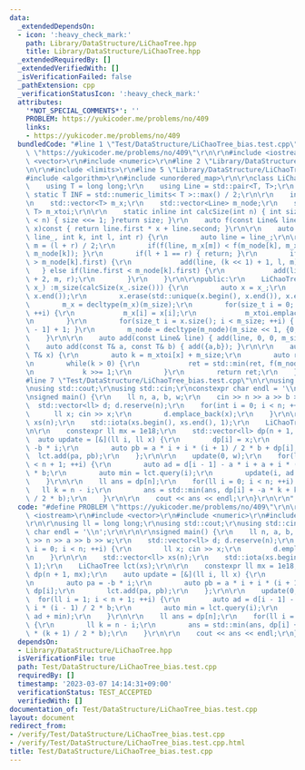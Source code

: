 ```yaml
---
data:
  _extendedDependsOn:
  - icon: ':heavy_check_mark:'
    path: Library/DataStructure/LiChaoTree.hpp
    title: Library/DataStructure/LiChaoTree.hpp
  _extendedRequiredBy: []
  _extendedVerifiedWith: []
  _isVerificationFailed: false
  _pathExtension: cpp
  _verificationStatusIcon: ':heavy_check_mark:'
  attributes:
    '*NOT_SPECIAL_COMMENTS*': ''
    PROBLEM: https://yukicoder.me/problems/no/409
    links:
    - https://yukicoder.me/problems/no/409
  bundledCode: "#line 1 \"Test/DataStructure/LiChaoTree_bias.test.cpp\"\n#define PROBLEM\
    \ \"https://yukicoder.me/problems/no/409\"\r\n\r\n#include <iostream>\r\n#include\
    \ <vector>\r\n#include <numeric>\r\n#line 2 \"Library/DataStructure/LiChaoTree.hpp\"\
    \n\r\n#include <limits>\r\n#line 5 \"Library/DataStructure/LiChaoTree.hpp\"\n\
    #include <algorithm>\r\n#include <unordered_map>\r\n\r\nclass LiChaoTree {\r\n\
    \    using T = long long;\r\n    using Line = std::pair<T, T>;\r\n    constexpr\
    \ static T INF = std::numeric_limits< T >::max() / 2;\r\n\r\n    int m_size;\r\
    \n    std::vector<T> m_x;\r\n    std::vector<Line> m_node;\r\n    std::unordered_map<T,\
    \ T> m_xtoi;\r\n\r\n    static inline int calcSize(int n) { int size = 1; while(size\
    \ < n) { size <<= 1; }return size; }\r\n    auto f(const Line& line, const T&\
    \ x)const { return line.first * x + line.second; }\r\n\r\n    auto add(const Line&\
    \ line_, int k, int l, int r) {\r\n        auto line = line_;\r\n\r\n        auto\
    \ m = (l + r) / 2;\r\n        if(f(line, m_x[m]) < f(m_node[k], m_x[m])) { std::swap(line,\
    \ m_node[k]); }\r\n        if(l + 1 == r) { return; }\r\n        if(line.first\
    \ > m_node[k].first) {\r\n            add(line, (k << 1) + 1, l, m);\r\n     \
    \   } else if(line.first < m_node[k].first) {\r\n            add(line, (k << 1)\
    \ + 2, m, r);\r\n        }\r\n    }\r\n\r\npublic:\r\n    LiChaoTree(const std::vector<T>&\
    \ x_) :m_size(calcSize(x_.size())) {\r\n        auto x = x_;\r\n        std::sort(x.begin(),\
    \ x.end());\r\n        x.erase(std::unique(x.begin(), x.end()), x.end());\r\n\
    \        m_x = decltype(m_x)(m_size);\r\n        for(size_t i = 0; i < x.size();\
    \ ++i) {\r\n            m_x[i] = x[i];\r\n            m_xtoi.emplace(x[i], i);\r\
    \n        }\r\n        for(size_t i = x.size(); i < m_size; ++i) { m_x[i] = m_x[i\
    \ - 1] + 1; }\r\n        m_node = decltype(m_node)(m_size << 1, {0,INF});\r\n\
    \    }\r\n\r\n    auto add(const Line& line) { add(line, 0, 0, m_size); }\r\n\
    \    auto add(const T& a, const T& b) { add({a,b}); }\r\n\r\n    auto query(const\
    \ T& x) {\r\n        auto k = m_xtoi[x] + m_size;\r\n        auto ret = INF;\r\
    \n        while(k > 0) {\r\n            ret = std::min(ret, f(m_node[k - 1], x));\r\
    \n            k >>= 1;\r\n        }\r\n        return ret;\r\n    }\r\n};\r\n\
    #line 7 \"Test/DataStructure/LiChaoTree_bias.test.cpp\"\n\r\nusing ll = long long;\r\
    \nusing std::cout;\r\nusing std::cin;\r\nconstexpr char endl = '\\n';\r\n\r\n\r\
    \nsigned main() {\r\n    ll n, a, b, w;\r\n    cin >> n >> a >> b >> w;\r\n  \
    \  std::vector<ll> d; d.reserve(n);\r\n    for(int i = 0; i < n; ++i) {\r\n  \
    \      ll x; cin >> x;\r\n        d.emplace_back(x);\r\n    }\r\n\r\n    std::vector<ll>\
    \ xs(n);\r\n    std::iota(xs.begin(), xs.end(), 1);\r\n    LiChaoTree lct(xs);\r\
    \n\r\n    constexpr ll mx = 1e18;\r\n    std::vector<ll> dp(n + 1, mx);\r\n  \
    \  auto update = [&](ll i, ll x) {\r\n        dp[i] = x;\r\n        auto pa =\
    \ -b * i;\r\n        auto pb = a * i + i * (i + 1) / 2 * b + dp[i];\r\n      \
    \  lct.add(pa, pb);\r\n    };\r\n\r\n    update(0, w);\r\n    for(ll i = 1; i\
    \ < n + 1; ++i) {\r\n        auto ad = d[i - 1] - a * i + a + i * (i - 1) / 2\
    \ * b;\r\n        auto min = lct.query(i);\r\n        update(i, ad + min);\r\n\
    \    }\r\n\r\n    ll ans = dp[n];\r\n    for(ll i = 0; i < n; ++i) {\r\n     \
    \   ll k = n - i;\r\n        ans = std::min(ans, dp[i] + -a * k + k * (k + 1)\
    \ / 2 * b);\r\n    }\r\n\r\n    cout << ans << endl;\r\n}\r\n\r\n"
  code: "#define PROBLEM \"https://yukicoder.me/problems/no/409\"\r\n\r\n#include\
    \ <iostream>\r\n#include <vector>\r\n#include <numeric>\r\n#include \"./../../Library/DataStructure/LiChaoTree.hpp\"\
    \r\n\r\nusing ll = long long;\r\nusing std::cout;\r\nusing std::cin;\r\nconstexpr\
    \ char endl = '\\n';\r\n\r\n\r\nsigned main() {\r\n    ll n, a, b, w;\r\n    cin\
    \ >> n >> a >> b >> w;\r\n    std::vector<ll> d; d.reserve(n);\r\n    for(int\
    \ i = 0; i < n; ++i) {\r\n        ll x; cin >> x;\r\n        d.emplace_back(x);\r\
    \n    }\r\n\r\n    std::vector<ll> xs(n);\r\n    std::iota(xs.begin(), xs.end(),\
    \ 1);\r\n    LiChaoTree lct(xs);\r\n\r\n    constexpr ll mx = 1e18;\r\n    std::vector<ll>\
    \ dp(n + 1, mx);\r\n    auto update = [&](ll i, ll x) {\r\n        dp[i] = x;\r\
    \n        auto pa = -b * i;\r\n        auto pb = a * i + i * (i + 1) / 2 * b +\
    \ dp[i];\r\n        lct.add(pa, pb);\r\n    };\r\n\r\n    update(0, w);\r\n  \
    \  for(ll i = 1; i < n + 1; ++i) {\r\n        auto ad = d[i - 1] - a * i + a +\
    \ i * (i - 1) / 2 * b;\r\n        auto min = lct.query(i);\r\n        update(i,\
    \ ad + min);\r\n    }\r\n\r\n    ll ans = dp[n];\r\n    for(ll i = 0; i < n; ++i)\
    \ {\r\n        ll k = n - i;\r\n        ans = std::min(ans, dp[i] + -a * k + k\
    \ * (k + 1) / 2 * b);\r\n    }\r\n\r\n    cout << ans << endl;\r\n}\r\n\r\n"
  dependsOn:
  - Library/DataStructure/LiChaoTree.hpp
  isVerificationFile: true
  path: Test/DataStructure/LiChaoTree_bias.test.cpp
  requiredBy: []
  timestamp: '2023-03-07 14:14:31+09:00'
  verificationStatus: TEST_ACCEPTED
  verifiedWith: []
documentation_of: Test/DataStructure/LiChaoTree_bias.test.cpp
layout: document
redirect_from:
- /verify/Test/DataStructure/LiChaoTree_bias.test.cpp
- /verify/Test/DataStructure/LiChaoTree_bias.test.cpp.html
title: Test/DataStructure/LiChaoTree_bias.test.cpp
---
```


